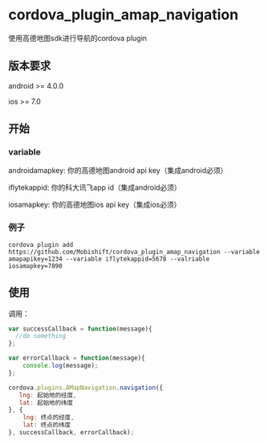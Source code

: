 # cordova_plugin_amap_navigation

使用高德地图sdk进行导航的cordova plugin

## 版本要求

android >= 4.0.0

ios >= 7.0

## 开始

### variable
androidamapkey: 你的高德地图android api key（集成android必须）

iflytekappid: 你的科大讯飞app id（集成android必须）

iosamapkey: 你的高德地图ios api key（集成ios必须）

### 例子

```shell
cordova plugin add https://github.com/Mobishift/cordova_plugin_amap_navigation --variable amapapikey=1234 --variable iflytekappid=5678 --valriable iosamapkey=7890
```

## 使用

调用：

```js
var successCallback = function(message){
  //do something  
};

var errorCallback = function(message){
    console.log(message);  
};

cordova.plugins.AMapNavigation.navigation({
   lng: 起始地的经度,
   lat: 起始地的纬度
}, {
    lng: 终点的经度,
    lat: 终点的纬度
}, successCallback, errorCallback);

```
